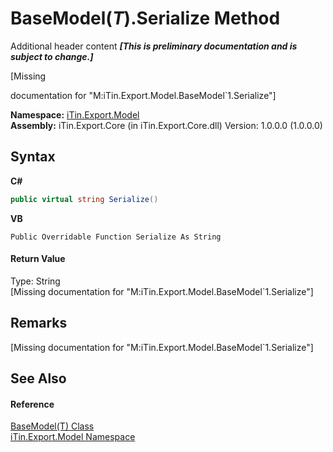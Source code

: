 # BaseModel(*T*).Serialize Method 
Additional header content _**\[This is preliminary documentation and is subject to change.\]**_

\[Missing <summary> documentation for "M:iTin.Export.Model.BaseModel`1.Serialize"\]

**Namespace:**&nbsp;<a href="ef57ffcc-e95e-b212-5a46-9aa6f5a3511f">iTin.Export.Model</a><br />**Assembly:**&nbsp;iTin.Export.Core (in iTin.Export.Core.dll) Version: 1.0.0.0 (1.0.0.0)

## Syntax

**C#**<br />
``` C#
public virtual string Serialize()
```

**VB**<br />
``` VB
Public Overridable Function Serialize As String
```


#### Return Value
Type: String<br />\[Missing <returns> documentation for "M:iTin.Export.Model.BaseModel`1.Serialize"\]

## Remarks
\[Missing <remarks> documentation for "M:iTin.Export.Model.BaseModel`1.Serialize"\]

## See Also


#### Reference
<a href="6632f561-4175-f1f2-939c-ac8b10159529">BaseModel(T) Class</a><br /><a href="ef57ffcc-e95e-b212-5a46-9aa6f5a3511f">iTin.Export.Model Namespace</a><br />